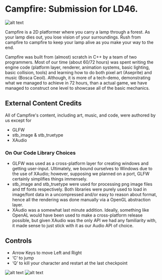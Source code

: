 # Campfire: Submission for LD46.

![alt text](https://static.jam.vg/raw/827/13/z/303a4.gif)

Campfire is a 2D platformer where you carry a lamp through a forest. As your lamp dies out, you lose vision of your surroundings. Rush from campfire to campfire to keep your lamp alive as you make your way to the end.

Campfire was built from (almost) scratch in C++ by a team of two programmers. 
Most of our time (about 60/72 hours) was spent writing the engine code (platform layer, renderer, animation systems, basic lighting, basic collision, tools) 
and learning how to do both pixel art (Aseprite) and music (Bosca Ceoil). 
Although, it is more of a tech-demo, demonstrating what we managed to achieve in 72 hours, than a actual game, we have managed to construct one level to showcase all of the basic mechanics.

## External Content Credits
All of Campfire's content, including art, music, and code, were authored by us except for 
* GLFW
* stb_image & stb_truetype 
* XAudio

### On Our Code Library Choices
* GLFW was used as a cross-platform layer for creating windows and getting user-input. Ultimately, we bound ourselves to Windows due to the use of XAudio; however, supposing we planned on a port, GLFW certainly simplifies things immensely.
* stb_image and stb_truetype were used for processing png image files and ttf fonts respectively. Both libraries were purely used to load in image/font data in a uncompressed and/or easy to reason about format, hence all the rendering was done manually via a OpenGL abstraction layer.
* XAudio was a somewhat last minute addition. Ideally, something like OpenAL would have been used to make a cross-platform release possible, but given XAudio was the only API we had any familiarity with, it made sense to just stick with it as our Audio API of choice.

## Controls
* Arrow Keys to move Left and Right 
* ‘C’ to jump 
* ‘Q’ to kill your character and restart at the last checkpoint

![alt text](https://static.jam.vg/raw/827/13/z/2ff6d.png)
![alt text](https://static.jam.vg/raw/827/13/z/2ffda.png)
